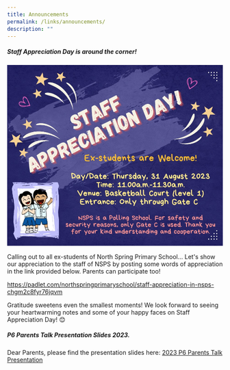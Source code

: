 ```yaml
---
title: Announcements
permalink: /links/announcements/
description: ""
---
```

##### Staff Appreciation Day is around the corner! 

![](/images/staff%20appr%20day.jpeg)

Calling out to all ex-students of North Spring Primary School... Let's show our appreciation to the staff of NSPS by posting some words of appreciation in the link provided below. Parents can participate too! 

https://padlet.com/northspringprimaryschool/staff-appreciation-in-nsps-chgm2c8fyr76jqvm

Gratitude sweetens even the smallest moments! We look forward to seeing your heartwarming notes and some of your happy faces on Staff Appreciation Day! 😊

##### P6 Parents Talk Presentation Slides 2023. 
Dear Parents, please find the presentation slides here: [2023 P6 Parents Talk Presentation](/files/2023%20p6%20parents%20talk%20presentation%20updated%2030%20jan.pdf)